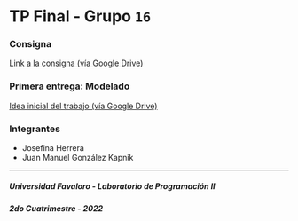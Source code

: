 # TP Final - Grupo `16`
### Consigna
[Link a la consigna (vía Google Drive)](https://drive.google.com/file/d/104o4lZKabi2PIANYULD0oRZNea_fW8Oc/view?usp=sharing)
### Primera entrega: Modelado
[Idea inicial del trabajo (vía Google Drive)](https://drive.google.com/file/d/14Yj2VSvPL_lSwJQ_j_fFBQiVNr7O7a15/view?usp=sharing)
### Integrantes
- Josefina Herrera
- Juan Manuel González Kapnik
---
##### Universidad Favaloro - Laboratorio de Programación II
##### 2do Cuatrimestre - 2022
